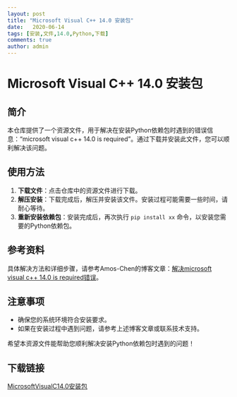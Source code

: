 ```yaml
---
layout: post
title: "Microsoft Visual C++ 14.0 安装包"
date:   2020-06-14
tags: [安装,文件,14.0,Python,下载]
comments: true
author: admin
---
```

# Microsoft Visual C++ 14.0 安装包

## 简介
本仓库提供了一个资源文件，用于解决在安装Python依赖包时遇到的错误信息：“microsoft visual c++ 14.0 is required”。通过下载并安装此文件，您可以顺利解决该问题。

## 使用方法
1. **下载文件**：点击仓库中的资源文件进行下载。
2. **解压安装**：下载完成后，解压并安装该文件。安装过程可能需要一些时间，请耐心等待。
3. **重新安装依赖包**：安装完成后，再次执行 `pip install xx` 命令，以安装您需要的Python依赖包。

## 参考资料
具体解决方法和详细步骤，请参考Amos-Chen的博客文章：[解决microsoft visual c++ 14.0 is required错误](https://blog.csdn.net/amoscn/article/details/78215641)。

## 注意事项
- 确保您的系统环境符合安装要求。
- 如果在安装过程中遇到问题，请参考上述博客文章或联系技术支持。

希望本资源文件能帮助您顺利解决安装Python依赖包时遇到的问题！

## 下载链接

[MicrosoftVisualC14.0安装包](https://pan.quark.cn/s/8c059a61f180)